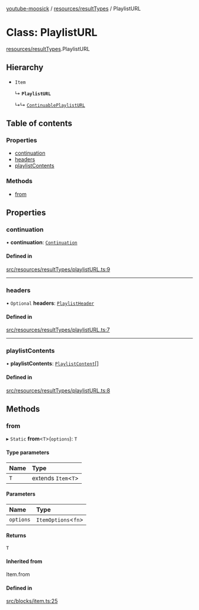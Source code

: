 [youtube-moosick](../README.md) / [resources/resultTypes](../modules/resources_resultTypes.md) / PlaylistURL

# Class: PlaylistURL

[resources/resultTypes](../modules/resources_resultTypes.md).PlaylistURL

## Hierarchy

- `Item`

  ↳ **`PlaylistURL`**

  ↳↳ [`ContinuablePlaylistURL`](resources_resultTypes.ContinuablePlaylistURL.md)

## Table of contents

### Properties

- [continuation](resources_resultTypes.PlaylistURL.md#continuation)
- [headers](resources_resultTypes.PlaylistURL.md#headers)
- [playlistContents](resources_resultTypes.PlaylistURL.md#playlistcontents)

### Methods

- [from](resources_resultTypes.PlaylistURL.md#from)

## Properties

### continuation

• **continuation**: [`Continuation`](../interfaces/resources_resultTypes.Continuation.md)

#### Defined in

[src/resources/resultTypes/playlistURL.ts:9](https://github.com/EvasiveXkiller/youtube-moosick/blob/f654a7c/src/resources/resultTypes/playlistURL.ts#L9)

___

### headers

• `Optional` **headers**: [`PlaylistHeader`](resources_resultTypes.PlaylistHeader.md)

#### Defined in

[src/resources/resultTypes/playlistURL.ts:7](https://github.com/EvasiveXkiller/youtube-moosick/blob/f654a7c/src/resources/resultTypes/playlistURL.ts#L7)

___

### playlistContents

• **playlistContents**: [`PlaylistContent`](resources_resultTypes.PlaylistContent.md)[]

#### Defined in

[src/resources/resultTypes/playlistURL.ts:8](https://github.com/EvasiveXkiller/youtube-moosick/blob/f654a7c/src/resources/resultTypes/playlistURL.ts#L8)

## Methods

### from

▸ `Static` **from**<`T`\>(`options`): `T`

#### Type parameters

| Name | Type |
| :------ | :------ |
| `T` | extends `Item`<`T`\> |

#### Parameters

| Name | Type |
| :------ | :------ |
| `options` | `ItemOptions`<`fn`\> |

#### Returns

`T`

#### Inherited from

Item.from

#### Defined in

[src/blocks/item.ts:25](https://github.com/EvasiveXkiller/youtube-moosick/blob/f654a7c/src/blocks/item.ts#L25)

